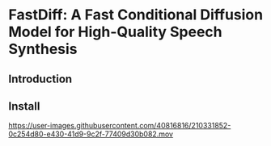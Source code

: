 # FastDiff: A Fast Conditional Diffusion Model for High-Quality Speech Synthesis

## Introduction

## Install 


https://user-images.githubusercontent.com/40816816/210331852-0c254d80-e430-41d9-9c2f-77409d30b082.mov

